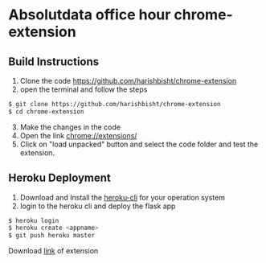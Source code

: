 # Absolutdata office hour chrome-extension

## Build Instructions
1. Clone the code https://github.com/harishbisht/chrome-extension
2. open the terminal and follow the steps
```sh
$ git clone https://github.com/harishbisht/chrome-extension
$ cd chrome-extension
```
3. Make the changes in the code
4. Open the link [chrome://extensions/](chrome://extensions/)
5. Click on "load unpacked" button and select the code folder and test the extension.

## Heroku Deployment
1. Download and Install the [heroku-cli](https://devcenter.heroku.com/articles/heroku-cli) for your operation system
2. login to the heroku cli and deploy the flask app
```sh
$ heroku login
$ heroku create <appname>
$ git push heroku master
```

Download [link](https://chrome.google.com/webstore/detail/absolutdata-office-hour-a/ckhngljgachjhebhfonjcjhpocgajbig) of extension